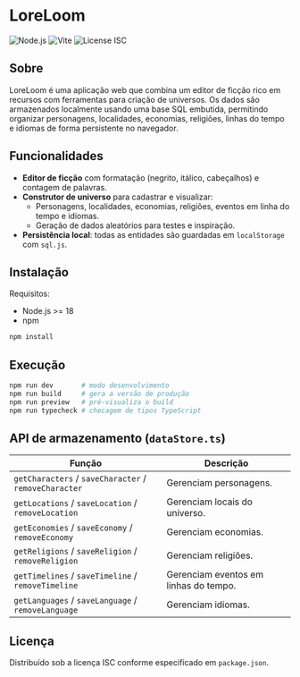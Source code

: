 # LoreLoom

![Node.js](https://img.shields.io/badge/Node.js-%3E%3D18-green)
![Vite](https://img.shields.io/badge/Vite-7.1.3-646CFF?logo=vite&logoColor=white)
![License ISC](https://img.shields.io/badge/license-ISC-blue)

## Sobre

LoreLoom é uma aplicação web que combina um editor de ficção rico em recursos com ferramentas para criação de universos. Os dados são armazenados localmente usando uma base SQL embutida, permitindo organizar personagens, localidades, economias, religiões, linhas do tempo e idiomas de forma persistente no navegador.

## Funcionalidades

- **Editor de ficção** com formatação (negrito, itálico, cabeçalhos) e contagem de palavras.
- **Construtor de universo** para cadastrar e visualizar:
  - Personagens, localidades, economias, religiões, eventos em linha do tempo e idiomas.
  - Geração de dados aleatórios para testes e inspiração.
- **Persistência local**: todas as entidades são guardadas em `localStorage` com `sql.js`.

## Instalação

Requisitos:

- Node.js >= 18
- npm

```bash
npm install
```

## Execução

```bash
npm run dev       # modo desenvolvimento
npm run build     # gera a versão de produção
npm run preview   # pré-visualiza o build
npm run typecheck # checagem de tipos TypeScript
```

## API de armazenamento (`dataStore.ts`)

| Função | Descrição |
| --- | --- |
| `getCharacters` / `saveCharacter` / `removeCharacter` | Gerenciam personagens. |
| `getLocations` / `saveLocation` / `removeLocation` | Gerenciam locais do universo. |
| `getEconomies` / `saveEconomy` / `removeEconomy` | Gerenciam economias. |
| `getReligions` / `saveReligion` / `removeReligion` | Gerenciam religiões. |
| `getTimelines` / `saveTimeline` / `removeTimeline` | Gerenciam eventos em linhas do tempo. |
| `getLanguages` / `saveLanguage` / `removeLanguage` | Gerenciam idiomas. |

## Licença

Distribuído sob a licença ISC conforme especificado em `package.json`.
